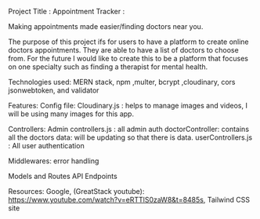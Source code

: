 Project Title : Appointment Tracker :

 Making appointments made easier/finding doctors near you. 


The purpose of this project ifs for users to have a platform to create online doctors appointments. They are able to have a list of doctors to choose from. For the future I would like to create this to be a platform that focuses on one specialty such as finding a therapist for mental health.

Technologies used: MERN stack, npm ,multer, bcrypt ,cloudinary, cors
jsonwebtoken, and validator


Features:
Config file:
Cloudinary.js : helps to manage images and videos, I will be using many images for this app.

Controllers:
Admin controllers.js : all admin auth
doctorController: contains all the doctors data: will be updating so that there is data.
userControllers.js : All user authentication

Middlewares: error handling
 
 Models and Routes
API Endpoints 

Resources: Google, (GreatStack youtube): https://www.youtube.com/watch?v=eRTTlS0zaW8&t=8485s, Tailwind CSS site 
